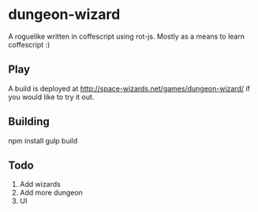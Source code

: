 # dungeon-wizard

A roguelike written in coffescript using rot-js. Mostly as a means to
learn coffescript :)

## Play

A build is deployed at http://space-wizards.net/games/dungeon-wizard/ if
you would like to try it out.

## Building

npm install
gulp build

## Todo

1. Add wizards
2. Add more dungeon
3. UI

